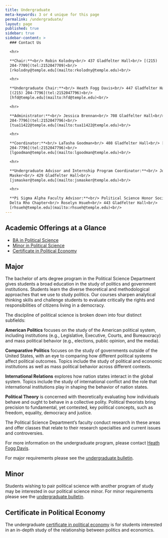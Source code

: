```yaml
---
title: Undergraduate
meta-keywords: 3 or 4 unique for this page
permalink: /undergraduate/
layout: page
published: true
sidebar: true
sidebar-content: >
  ### Contact Us

  <hr>

  **Chair:**<br/> Robin Kolodny<br/> 437 Gladfelter Hall<br/> [(215)
  204-7709](tel:2152047709)<br/>
  [rkolodny@temple.edu](mailto:rkolodny@temple.edu)<br/>

  <hr>

  **Undergraduate Chair:**<br/> Heath Fogg Davis<br/> 447 Gladfelter Hall<br/>
  [(215) 204-7796](tel:2152047796)<br/>
  [hfd@temple.edu](mailto:hfd@temple.edu)<br/>

  <hr>

  **Administrator:**<br/> Jessica Brennan<br/> 708 Gladfelter Hall<br/> [(215)
  204-7796](tel:2152047796)<br/>
  [tua11422@temple.edu](mailto:tua11422@temple.edu)<br/>

  <hr>

  **Coordinator:**<br/> LaTasha Goodman<br/> 408 Gladfelter Hall<br/> [(215)
  204-7796](tel:2152047796)<br/>
  [lgoodman@temple.edu](mailto:lgoodman@temple.edu)<br/>

  <hr>

  **Undergraduate Advisor and Internship Program Coordinator:**<br/> John S.
  Masker<br/> 429 Gladfelter Hall<br/>
  [jsmasker@temple.edu](mailto:jsmasker@temple.edu)<br/>

  <hr>

  **Pi Sigma Alpha Faculty Advisor:**<br/> Political Science Honor Society,
  Delta Rho Chapter<br/> Roselyn Hsueh<br/> 443 Gladfelter Hall<br/>
  [rhsueh@temple.edu](mailto:rhsueh@temple.edu)<br/>
---
```


## Academic Offerings at a Glance

- [BA in Political Science](#major)
- [Minor in Political Science](#minor)
- [Certificate in Political Economy](#certificate-in-political-economy)

## Major

The bachelor of arts degree program in the Political Science Department gives students a broad education in the study of politics and government institutions. Students learn the diverse theoretical and methodological approaches that we use to study politics. Our courses sharpen analytical thinking skills and challenge students to evaluate critically the rights and responsibilities of citizens living in a democracy.

The discipline of political science is broken down into four distinct subfields:

**American Politics** focuses on the study of the American political system, including institutions (e.g., Legislative, Executive, Courts, and Bureaucracy) and mass political behavior (e.g., elections, public opinion, and the media).

**Comparative Politics** focuses on the study of governments outside of the United States, with an eye to comparing how different political systems affect political outcomes.  Topics include the study of political and economic institutions as well as mass political behavior across different contexts.

**International Relations** explores how nation states interact in the global system.  Topics include the study of international conflict and the role that international institutions play in shaping the behavior of nation states.

**Political Theory** is concerned with theoretically evaluating how individuals behave and ought to behave in a collective polity.  Political theorists bring precision to fundamental, yet contested, key political concepts, such as freedom, equality, democracy and justice.

The Political Science Department’s faculty conduct research in these areas and offer classes that relate to their research specialties and current issues and controversies.

For more information on the undergraduate program, please contact [Heath Fogg Davis](mailto:hfd@temple.edu).

For major requirements please see the [undergraduate bulletin](http://bulletin.temple.edu/undergraduate/liberal-arts/political-science/ba-political-science/).

## Minor

Students wishing to pair political science with another program of study may be interested in our political science minor. For minor requirements please see the [undergraduate bulletin](http://bulletin.temple.edu/undergraduate/liberal-arts/political-science/minor-political-science/).

## Certificate in Political Economy

The undergraduate [certificate in political economy](http://bulletin.temple.edu/undergraduate/liberal-arts/economics/certificate-political-economy/) is for students interested in an in-depth study of the relationship between politics and economics. 